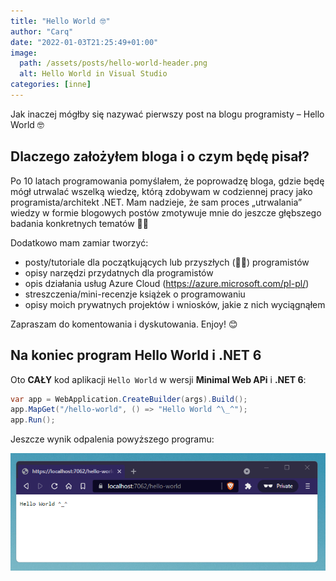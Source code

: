 ```yaml
---
title: "Hello World 🤓"
author: "Carq"
date: "2022-01-03T21:25:49+01:00"
image:
  path: /assets/posts/hello-world-header.png
  alt: Hello World in Visual Studio
categories: [inne]
---
```


Jak inaczej mógłby się nazywać pierwszy post na blogu programisty – Hello World 🤓

## Dlaczego założyłem bloga i o czym będę pisał?

Po 10 latach programowania pomyślałem, że poprowadzę bloga, gdzie będę mógł utrwalać wszelką wiedzę, którą zdobywam w codziennej pracy jako programista/architekt .NET. Mam nadzieje, że sam proces „utrwalania” wiedzy w formie blogowych postów zmotywuje mnie do jeszcze głębszego badania konkretnych tematów 💪🏼

Dodatkowo mam zamiar tworzyć:

- posty/tutoriale dla początkujących lub przyszłych (🤞🏼) programistów
- opisy narzędzi przydatnych dla programistów
- opis działania usług Azure Cloud (<https://azure.microsoft.com/pl-pl/>)
- streszczenia/mini-recenzje książek o programowaniu
- opisy moich prywatnych projektów i wniosków, jakie z nich wyciągnąłem

Zapraszam do komentowania i dyskutowania. Enjoy! 😊

## Na koniec program Hello World i .NET 6

Oto **CAŁY** kod aplikacji `Hello World` w wersji **Minimal Web APi** i **.NET 6**:

```csharp
var app = WebApplication.CreateBuilder(args).Build();
app.MapGet("/hello-world", () => "Hello World ^\_^");
app.Run();
```

Jeszcze wynik odpalenia powyższego programu:

![img-description](/assets/posts/hello-world-01.png)
